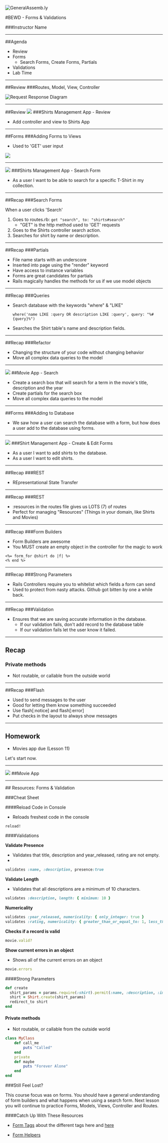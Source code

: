 ![GeneralAssemb.ly](https://github.com/generalassembly/ga-ruby-on-rails-for-devs/raw/master/images/ga.png "GeneralAssemb.ly")

#BEWD - Forms & Validations

###Instructor Name

---


##Agenda

*	Review
*	Forms
	*	Search Forms, Create Forms, Partials
*	Validations
*	Lab Time

---


##Review
###Routes, Model, View, Controller

![Request Response Diagram](../../assets/rails/response_request.png)

---


##Review
<img id ='icon' src="../../assets/ICL_icons/Code_along_icon_md.png">
###Shirts Management App - Review

*	Add controller and view to Shirts App

---

##Forms
###Adding Forms to Views

*	Used to 'GET' user input

![](../../assets/rails/form.png)

---


<img id ='icon' src="../../assets/ICL_icons/Code_along_icon_md.png">
###Shirts Management App - Search Form

*	As a user I want to be able to search for a specific T-Shirt in my collection.

---

##Recap
###Search Forms

When a user clicks 'Search'

1.  Goes to routes.rb: ```get "search", to: "shirts#search"```
	*  "GET" is the http method used to 'GET' requests 
2.  Goes to the Shirts controller search action. 
3.  Searches for shirt by name or description.


---


##Recap
###Partials

*	File name starts with an underscore
*	Inserted into page using the "render" keyword
*	Have access to instance variables
*	Forms are great candidates for partials
*	Rails magically handles the methods for us if we use model objects

---


##Recap
###Queries

*	Search database with the keywords "where" & "LIKE"
	
		where('name LIKE :query OR description LIKE :query', query: "%#{query}%")	
*	Searches the Shirt table's name and description fields.

---


##Recap
###Refactor

*	Changing the structure of your code without changing behavior
*	Move all complex data queries to the model

---


<img id ='icon' src="../../assets/ICL_icons/Exercise_icon_md.png">
##Movie App - Search

*	Create a search box that will search for a term in the movie's title, description and the year
*	Create partials for the search box
*	Move all complex data queries to the model

---



##Forms
###Adding to Database

*	We saw how a user can search the database with a form, but how does a user add to the database using forms.

---


<img id ='icon' src="../../assets/ICL_icons/Code_along_icon_md.png">
###Shirt Management App - Create & Edit Forms

*	As a user I want to add shirts to the database.
*	As a user I want to edit shirts. 

---


##Recap
###REST

*	REpresentational State Transfer

---

##Recap
###REST

*	:resources in the routes file gives us LOTS (7) of routes
*	Perfect for managing "Resources" (Things in your domain, like Shirts and Movies)

---


##Recap
###Form Builders

*	Form Builders are awesome
*	You MUST create an empty object in the controller for the magic to work


``` htmlmixed
<%= form_for @shirt do |f| %>
<% end %>    
```

---


##Recap
###Strong Parameters

*	Rails Controllers require you to whitelist which fields a form can send
*	Used to protect from nasty attacks. Github got bitten by one a while back.

---


##Recap
###Validation

*	Ensures that we are saving accurate information in the database. 
	*	If our validation fails, don't add record to the database table
	*	If our validation fails let the user know it failed.
---



## Recap
### Private methods

*	Not routable, or callable from the outside world

---


##Recap
###Flash

*	Used to send messages to the user
*	Good for letting them know something succeeded
*	Use flash[:notice] and flash[:error]
*	Put checks in the layout to always show messages

---


## Homework

* Movies app due (Lesson 11)

Let's start now.

---


<img id ='icon' src="../../assets/ICL_icons/Exercise_icon_md.png">
##Movie App

---




<div id="resources">
## Resources: Forms & Validation

###Cheat Sheet

####Reload Code in Console

*	Reloads freshest code in the console

``` ruby
reload!
```

####Validations

__Validate Presence__

*	Validates that title, description and year_released, rating are not empty.
*	
``` ruby
validates :name, :description, presence:true
```

__Validate Length__

*	Validates that all descriptions are a minimum of 10 characters.

``` ruby
validates :description, length: { minimum: 10 } 
```

__Numericality__

``` ruby
validates :year_released, numericality: { only_integer: true }                   
validates :rating, numericality: { greater_than_or_equal_to: 1, less_than_or_equal_to: 5, only_integer: true }
```

__Checks if a record is valid__

``` ruby
movie.valid?
```

__Show current errors in an object__

*	Shows all of the current errors on an object

``` ruby
movie.errors
```


####Strong Parameters

``` ruby
def create                                                                       
  shirt_params = params.require(:shirt).permit(:name, :description, :image)   
  shirt = Shirt.create(shirt_params)                                             
  redirect_to shirt                                                              
end                  
```


#### Private methods

*	Not routable, or callable from the outside world

```ruby 
class MyClass 
	def call_me 
		puts "Called" 
	end 
	private 
	def maybe 
		puts "Forever Alone" 
	end 
end 
```


###Still Feel Lost? 

This course focus was on forms. You should have a general understanding of form builders and what happens when using a search form. Next lesson you will continue to practice Forms, Models, Views, Controller and Routes. 

####Catch Up With These Resources

*	[Form Tags](http://edgeguides.rubyonrails.org/form_helpers.html) about the different tags here and [here](http://api.rubyonrails.org/classes/ActionView/Helpers/FormTagHelper.html)

*	[Form Helpers](http://api.rubyonrails.org/classes/ActionView/Helpers/FormHelper.html)	

